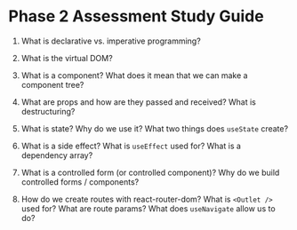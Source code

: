 # Phase 2 Assessment Study Guide

1. What is declarative vs. imperative programming?

2. What is the virtual DOM?

3. What is a component? What does it mean that we can make a component tree?

4. What are props and how are they passed and received? What is destructuring?

5. What is state? Why do we use it? What two things does `useState` create?

6. What is a side effect? What is `useEffect` used for? What is a dependency array?

7. What is a controlled form (or controlled component)? Why do we build controlled forms / components?

8. How do we create routes with react-router-dom? What is `<Outlet />` used for? What are route params? What does `useNavigate` allow us to do?
